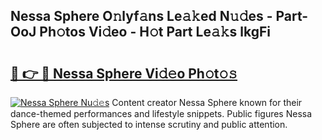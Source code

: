 ## Nessa Sphere O𝚗lyf𝚊ns Le𝚊𝚔ed N𝚞𝚍es - Part-OoJ Ph𝚘tos Vi𝚍eo - H𝚘t Part Le𝚊𝚔s lkgFi

# <h2><a href="http://hf10ai.feru.top/?c=Nessa+Sphere">🔗 👉 🔴 Nessa Sphere Vi𝚍𝚎o Ph𝚘t𝚘𝚜</a></h2>

[![Nessa Sphere Nu𝚍𝚎s](https://i.imgur.com/0TWrTi3.gif)](http://hf10ai.feru.top/?c=Nessa+Sphere)
Content creator Nessa Sphere known for their dance-themed performances and lifestyle snippets. Public figures Nessa Sphere are often subjected to intense scrutiny and public attention. 
